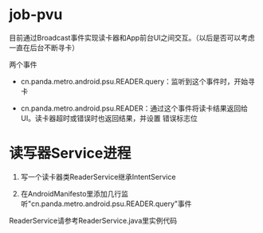 job-pvu
=======

目前通过Broadcast事件实现读卡器和App前台UI之间交互。（以后是否可以考虑一直在后台不断寻卡）

两个事件

* cn.panda.metro.android.psu.READER.query：监听到这个事件时，开始寻卡

* cn.panda.metro.android.psu.READER：通过这个事件将读卡结果返回给UI。读卡器超时或错误时也返回结果，并设置
错误标志位


读写器Service进程
===

1. 写一个读卡器类ReaderService继承IntentService

1. 在AndroidManifesto里添加几行监听"cn.panda.metro.android.psu.READER.query"事件


	<service android:name=".ReaderService"></service>
	<receiver android:name=".ReaderQueryReceiver">
	<intent-filter>
	<action android:name="cn.panda.metro.android.psu.READER.query" />
	</intent-filter>
	</receiver>

ReaderService请参考ReaderService.java里实例代码
